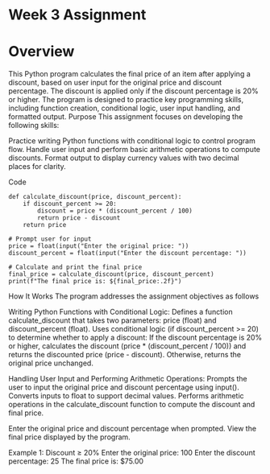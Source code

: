 # Week 3 Assignment

# Overview
This Python program calculates the final price of an item after applying a discount, based on user input for the original price and discount percentage. The discount is applied only if the discount percentage is 20% or higher. The program is designed to practice key programming skills, including function creation, conditional logic, user input handling, and formatted output.
Purpose
This assignment focuses on developing the following skills:

Practice writing Python functions with conditional logic to control program flow.
Handle user input and perform basic arithmetic operations to compute discounts.
Format output to display currency values with two decimal places for clarity.

Code
```
def calculate_discount(price, discount_percent):
    if discount_percent >= 20:
        discount = price * (discount_percent / 100)
        return price - discount
    return price

# Prompt user for input
price = float(input("Enter the original price: "))
discount_percent = float(input("Enter the discount percentage: "))

# Calculate and print the final price
final_price = calculate_discount(price, discount_percent)
print(f"The final price is: ${final_price:.2f}")
```

How It Works
The program addresses the assignment objectives as follows

Writing Python Functions with Conditional Logic:
Defines a function calculate_discount that takes two parameters: price (float) and discount_percent (float).
Uses conditional logic (if discount_percent >= 20) to determine whether to apply a discount:
If the discount percentage is 20% or higher, calculates the discount (price * (discount_percent / 100)) and returns the discounted price (price - discount).
Otherwise, returns the original price unchanged.


Handling User Input and Performing Arithmetic Operations:
Prompts the user to input the original price and discount percentage using input().
Converts inputs to float to support decimal values.
Performs arithmetic operations in the calculate_discount function to compute the discount and final price.


Enter the original price and discount percentage when prompted.
View the final price displayed by the program.

Example 1: Discount ≥ 20%
Enter the original price: 100
Enter the discount percentage: 25
The final price is: $75.00


